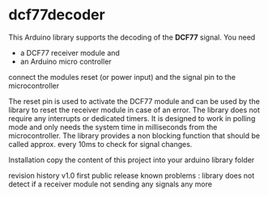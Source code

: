 # dcf77decoder

This Arduino library supports the decoding of the **DCF77** signal. 
You need 

- a DCF77 receiver module and
- an Arduino micro controller 

connect the  modules reset (or power input) and the signal pin to the microcontroller

The reset pin is used to activate the DCF77 module and can be used by the library to reset the receiver module in case of an error.
The library does not require any interrupts or dedicated timers. It is designed to work in polling mode and only needs the system time in milliseconds from the microcontroller. The library provides a non blocking function that should be called approx. every 10ms to check for signal changes.

Installation
copy the content of this project into your arduino library folder

revision history
v1.0 first public release
    known problems :
        library does not detect if a receiver module not sending any signals any more
